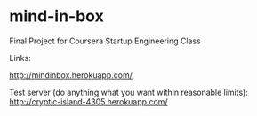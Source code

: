 mind-in-box
===========

Final Project for Coursera Startup Engineering Class


Links:

http://mindinbox.herokuapp.com/

Test server (do anything what you want within reasonable limits): 
http://cryptic-island-4305.herokuapp.com/
